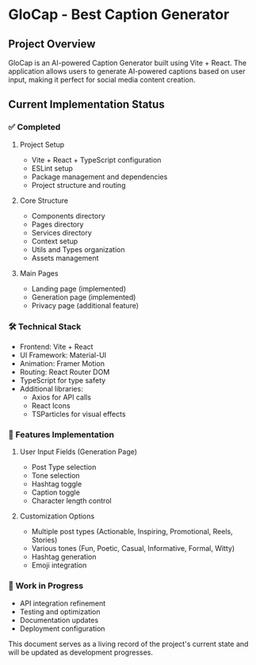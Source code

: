 # GloCap - Best Caption Generator

## Project Overview

GloCap is an AI-powered Caption Generator built using Vite + React. The application allows users to generate AI-powered captions based on user input, making it perfect for social media content creation.

## Current Implementation Status

### ✅ Completed
1. Project Setup
   - Vite + React + TypeScript configuration
   - ESLint setup
   - Package management and dependencies
   - Project structure and routing

2. Core Structure
   - Components directory
   - Pages directory
   - Services directory
   - Context setup
   - Utils and Types organization
   - Assets management

3. Main Pages
   - Landing page (implemented)
   - Generation page (implemented)
   - Privacy page (additional feature)

### 🛠️ Technical Stack
- Frontend: Vite + React
- UI Framework: Material-UI
- Animation: Framer Motion
- Routing: React Router DOM
- TypeScript for type safety
- Additional libraries:
  - Axios for API calls
  - React Icons
  - TSParticles for visual effects

### 🎯 Features Implementation

1. User Input Fields (Generation Page)
   - Post Type selection
   - Tone selection
   - Hashtag toggle
   - Caption toggle
   - Character length control

2. Customization Options
   - Multiple post types (Actionable, Inspiring, Promotional, Reels, Stories)
   - Various tones (Fun, Poetic, Casual, Informative, Formal, Witty)
   - Hashtag generation
   - Emoji integration

### 🔄 Work in Progress
- API integration refinement
- Testing and optimization
- Documentation updates
- Deployment configuration

This document serves as a living record of the project's current state and will be updated as development progresses.